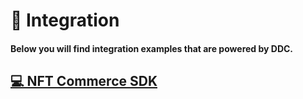 # 📃 Integration

#### Below you will find integration examples that are powered by DDC.
 
## [💻 NFT Commerce SDK](integration-sdk.md)
